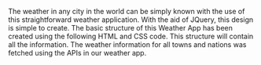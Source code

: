 The weather in any city in the world can be simply known with the use of this straightforward weather application. With the aid of JQuery, this design is simple to create. 
The basic structure of this Weather App has been created using the following HTML and CSS code. This structure will contain all the information.
The weather information for all towns and nations was fetched using the APIs in our weather app.
